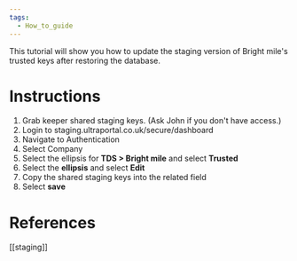 ```yaml
---
tags:
  - How_to_guide
---
```


This tutorial will show you how to update the staging version of Bright mile's trusted keys after restoring the database.

# Instructions

1. Grab keeper shared staging keys. (Ask John if you don't have access.)
2. Login to staging.ultraportal.co.uk/secure/dashboard
3. Navigate to Authentication
4. Select Company
5. Select the ellipsis for **TDS > Bright mile** and select **Trusted**
6. Select the **ellipsis** and select **Edit**
7. Copy the shared staging keys into the related field
8. Select **save**

# References

[[staging]]


